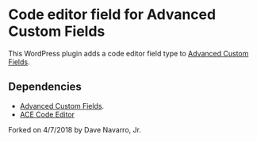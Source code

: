 # Code editor field for Advanced Custom Fields

This WordPress plugin adds a code editor field type to [Advanced Custom Fields](http://www.advancedcustomfields.com).

## Dependencies

- [Advanced Custom Fields](http://www.advancedcustomfields.com).
- [ACE Code Editor](http://ace.c9.io)

Forked on 4/7/2018 by Dave Navarro, Jr.
